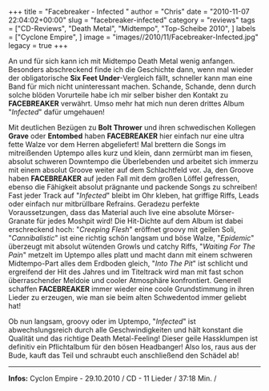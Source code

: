 +++
title = "Facebreaker - Infected "
author = "Chris"
date = "2010-11-07 22:04:02+00:00"
slug = "facebreaker-infected"
category = "reviews"
tags = ["CD-Reviews", "Death Metal", "Midtempo", "Top-Scheibe 2010", ]
labels = ["Cyclone Empire", ]
image = "images//2010/11/Facebreaker-Infected.jpg"
legacy = true
+++

An und für sich kann ich mit Midtempo Death Metal wenig anfangen. Besonders abschreckend finde ich die Geschichte dann, wenn mal wieder der obligatorische **Six Feet Under**-Vergleich fällt, schneller kann man eine Band für mich nicht uninteressant machen. Schande, Schande, denn durch solche blöden Vorurteile habe ich mir selber bisher den Kontakt zu **FACEBREAKER** verwährt. Umso mehr hat mich nun deren drittes Album "_Infected_" dafür umgehauen!

Mit deutlichen Bezügen zu **Bolt Thrower** und ihren schwedischen Kollegen **Grave** oder **Entombed** haben **FACEBREAKER** hier einfach nur eine ultra fette Walze vor dem Herren abgeliefert! Mal brettern die Songs im mitreißenden Uptempo alles kurz und klein, dann zermürbt man im fiesen, absolut schweren Downtempo die Überlebenden und arbeitet sich immerzu mit einem absolut Groove weiter auf dem Schlachtfeld vor. Ja, den Groove haben **FACEBREAKER** auf jeden Fall mit dem großen Löffel gefressen, ebenso die Fähigkeit absolut prägnante und packende Songs zu schreiben! Fast jeder Track auf "_Infected_" bleibt im Ohr kleben, hat griffige Riffs, Leads oder einfach nur mitbrüllbare Refrains. Geradezu perfekte Voraussetzungen, dass das Material auch live eine absolute Mörser-Granate für jedes Moshpit wird!
Die Hit-Dichte auf dem Album ist dabei erschreckend hoch: "_Creeping Flesh_" eröffnet groovy mit geilen Soli, "_Cannibalistic_" ist eine richtig schön langsam und böse Walze, "_Epidemic_" überzeugt mit absolut wütenden Growls und catchy Riffs, "_Waiting For The Pain_" metzelt im Uptempo alles platt und macht dann mit einem schweren Midtempo-Part alles dem Erdboden gleich, "_Into The Pit_" ist schlicht und ergreifend der Hit des Jahres und im Titeltrack wird man mit fast schon überraschender Meldoie und cooler Atmosphäre konfrontiert. Generell schaffen **FACEBREAKER** immer wieder eine coole Grundstimmung in ihren Lieder zu erzeugen, wie man sie beim alten Schwedentod immer geliebt hat!

Ob nun langsam, groovy oder im Uptempo, "_Infected_" ist abwechslungsreich durch alle Geschwindigkeiten und hält konstant die Qualität und das richtige Death Metal-Feeling! Dieser geile Hassklumpen ist definitiv ein Pflichtalbum für den bösen Headbanger! Also los, raus aus der Bude, kauft das Teil und schraubt euch anschließend den Schädel ab!





---
**Infos:**
Cyclon Empire - 29.10.2010 / 
CD - 11 Lieder / 37:18 Min. / 
